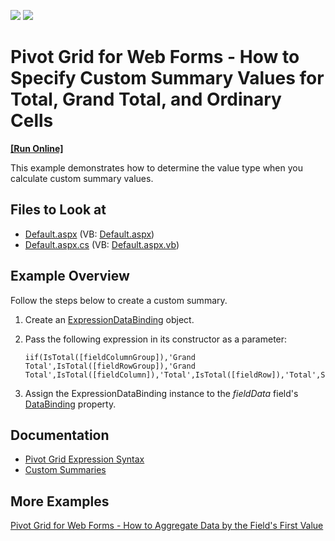 <!-- default badges list -->
[![](https://img.shields.io/badge/Open_in_DevExpress_Support_Center-FF7200?style=flat-square&logo=DevExpress&logoColor=white)](https://supportcenter.devexpress.com/ticket/details/E2592)
[![](https://img.shields.io/badge/📖_How_to_use_DevExpress_Examples-e9f6fc?style=flat-square)](https://docs.devexpress.com/GeneralInformation/403183)
<!-- default badges end -->

# Pivot Grid for Web Forms - How to Specify Custom Summary Values for Total, Grand Total, and Ordinary Cells
<!-- run online -->
**[[Run Online]](https://codecentral.devexpress.com/e2592/)**
<!-- run online end -->

This example demonstrates how to determine the value type when you calculate custom summary values.
<!-- default file list -->
## Files to Look at 

* [Default.aspx](./CS/WebSite/Default.aspx) (VB: [Default.aspx](./VB/WebSite/Default.aspx))
* [Default.aspx.cs](./CS/WebSite/Default.aspx.cs) (VB: [Default.aspx.vb](./VB/WebSite/Default.aspx.vb))
<!-- default file list end -->

## Example Overview

Follow the steps below to create a custom summary.
1. Create an [ExpressionDataBinding](https://docs.devexpress.com/AspNet/DevExpress.Web.ASPxPivotGrid.ExpressionDataBinding?p=netframework) object.
2. Pass the following expression in its constructor as a parameter:

    ```
    iif(IsTotal([fieldColumnGroup]),'Grand Total',IsTotal([fieldRowGroup]),'Grand Total',IsTotal([fieldColumn]),'Total',IsTotal([fieldRow]),'Total',Sum([Data]))
    ``` 
3. Assign the ExpressionDataBinding instance to the _fieldData_ field's [DataBinding](https://docs.devexpress.com/CoreLibraries/DevExpress.XtraPivotGrid.PivotGridFieldBase.DataBinding) property.

## Documentation

- [Pivot Grid Expression Syntax](https://docs.devexpress.com/CoreLibraries/120512/devexpress-pivot-grid-core-library/advanced-analytics/pivot-grid-expression-syntax#functions)
- [Custom Summaries](https://docs.devexpress.com/AspNet/7301/components/pivot-grid/data-shaping/aggregation/summaries/custom-summaries)

## More Examples

[Pivot Grid for Web Forms - How to Aggregate Data by the Field's First Value](https://github.com/DevExpress-Examples/aspnet-pivot-grid-custom-aggregates)

